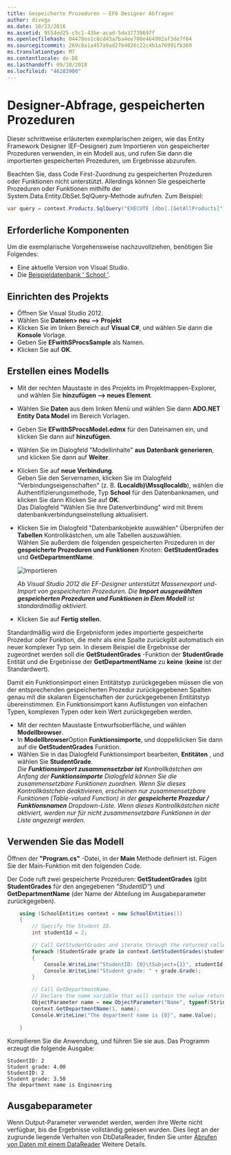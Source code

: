 ```yaml
---
title: Gespeicherte Prozeduren – EF6 Designer Abfragen
author: divega
ms.date: 10/23/2016
ms.assetid: 9554ed25-c5c1-43be-acad-5da37739697f
ms.openlocfilehash: 04478ea1c8cd43a7ba4ee788e464992af3de7f64
ms.sourcegitcommit: 269c8a1a457a9ad27b4026c22c4b1a76991fb360
ms.translationtype: MT
ms.contentlocale: de-DE
ms.lasthandoff: 09/18/2018
ms.locfileid: "46283900"
---
```

# <a name="designer-query-stored-procedures"></a>Designer-Abfrage, gespeicherten Prozeduren
Dieser schrittweise erläuterten exemplarischen zeigen, wie das Entity Framework Designer (EF-Designer) zum Importieren von gespeicherter Prozeduren verwenden, in ein Modell aus, und rufen Sie dann die importierten gespeicherten Prozeduren, um Ergebnisse abzurufen. 

Beachten Sie, dass Code First-Zuordnung zu gespeicherten Prozeduren oder Funktionen nicht unterstützt. Allerdings können Sie gespeicherte Prozeduren oder Funktionen mithilfe der System.Data.Entity.DbSet.SqlQuery-Methode aufrufen. Zum Beispiel:
``` csharp
var query = context.Products.SqlQuery("EXECUTE [dbo].[GetAllProducts]")`;
```

## <a name="prerequisites"></a>Erforderliche Komponenten

Um die exemplarische Vorgehensweise nachzuvollziehen, benötigen Sie Folgendes:

- Eine aktuelle Version von Visual Studio.
- Die [Beispieldatenbank ' School '](~/ef6/resources/school-database.md).

## <a name="set-up-the-project"></a>Einrichten des Projekts

-   Öffnen Sie Visual Studio 2012.
-   Wählen Sie **Dateien&gt; neu –&gt; Projekt**
-   Klicken Sie im linken Bereich auf **Visual C\#**, und wählen Sie dann die **Konsole** Vorlage.
-   Geben Sie **EFwithSProcsSample** als Namen.
-   Klicken Sie auf **OK**.

## <a name="create-a-model"></a>Erstellen eines Modells

-   Mit der rechten Maustaste in des Projekts im Projektmappen-Explorer, und wählen Sie **hinzufügen –&gt; neues Element**.
-   Wählen Sie **Daten** aus dem linken Menü und wählen Sie dann **ADO.NET Entity Data Model** im Bereich Vorlagen.
-   Geben Sie **EFwithSProcsModel.edmx** für den Dateinamen ein, und klicken Sie dann auf **hinzufügen**.
-   Wählen Sie im Dialogfeld "Modellinhalte" **aus Datenbank generieren**, und klicken Sie dann auf **Weiter**.
-   Klicken Sie auf **neue Verbindung**.  
    Geben Sie den Servernamen, klicken Sie im Dialogfeld "Verbindungseigenschaften" (z. B. **(Localdb)\\Mssqllocaldb**), wählen die Authentifizierungsmethode, Typ **School** für den Datenbanknamen, und klicken Sie dann Klicken Sie auf **OK**.  
    Das Dialogfeld "Wählen Sie Ihre Datenverbindung" wird mit Ihrem datenbankverbindungseinstellung aktualisiert.
-   Klicken Sie im Dialogfeld "Datenbankobjekte auswählen" Überprüfen der **Tabellen** Kontrollkästchen, um alle Tabellen auszuwählen.  
    Wählen Sie außerdem die folgenden gespeicherten Prozeduren in der **gespeicherte Prozeduren und Funktionen** Knoten: **GetStudentGrades** und **GetDepartmentName**. 

    ![Importieren](~/ef6/media/import.jpg)

    *Ab Visual Studio 2012 die EF-Designer unterstützt Massenexport und-Import von gespeicherten Prozeduren. Die **Import ausgewählten gespeicherten Prozeduren und Funktionen in Elem Modell** ist standardmäßig aktiviert.*
-   Klicken Sie auf **Fertig stellen**.

Standardmäßig wird die Ergebnisform jedes importierte gespeicherte Prozedur oder Funktion, die mehr als eine Spalte zurückgibt automatisch ein neuer komplexer Typ sein. In diesem Beispiel die Ergebnisse der zugeordnet werden soll die **GetStudentGrades** -Funktion der **StudentGrade** Entität und die Ergebnisse der **GetDepartmentName** zu **keine** (**keine** ist der Standardwert).

Damit ein Funktionsimport einen Entitätstyp zurückgegeben müssen die von der entsprechenden gespeicherten Prozedur zurückgegebenen Spalten genau mit die skalaren Eigenschaften der zurückgegebenen Entitätstyp übereinstimmen. Ein Funktionsimport kann Auflistungen von einfachen Typen, komplexen Typen oder kein Wert zurückgegeben werden.

-   Mit der rechten Maustaste Entwurfsoberfläche, und wählen **Modellbrowser**.
-   In **Modellbrowser**Option **Funktionsimporte**, und doppelklicken Sie dann auf die **GetStudentGrades** Funktion.
-   Wählen Sie in das Dialogfeld Funktionsimport bearbeiten, **Entitäten** , und wählen Sie **StudentGrade**.  
    *Die **Funktionsimport zusammensetzbar ist** Kontrollkästchen am Anfang der **Funktionsimporte** Dialogfeld können Sie die zusammensetzbare Funktionen zuordnen. Wenn Sie dieses Kontrollkästchen deaktivieren, erscheinen nur zusammensetzbare Funktionen (Table-valued Function) in der **gespeicherte Prozedur / Funktionsnamen** Dropdown-Liste. Wenn dieses Kontrollkästchen nicht aktiviert, werden nur für nicht zusammensetzbare Funktionen in der Liste angezeigt werden.*

## <a name="use-the-model"></a>Verwenden Sie das Modell

Öffnen der **"Program.cs"** -Datei, in der **Main** Methode definiert ist. Fügen Sie der Main-Funktion mit den folgenden Code.

Der Code ruft zwei gespeicherte Prozeduren: **GetStudentGrades** (gibt **StudentGrades** für den angegebenen *"StudentID"*) und **GetDepartmentName** (der Name der Abteilung im Ausgabeparameter zurückgegeben).  

``` csharp
    using (SchoolEntities context = new SchoolEntities())
    {
        // Specify the Student ID.
        int studentId = 2;

        // Call GetStudentGrades and iterate through the returned collection.
        foreach (StudentGrade grade in context.GetStudentGrades(studentId))
        {
            Console.WriteLine("StudentID: {0}\tSubject={1}", studentId, grade.Subject);
            Console.WriteLine("Student grade: " + grade.Grade);
        }

        // Call GetDepartmentName.
        // Declare the name variable that will contain the value returned by the output parameter.
        ObjectParameter name = new ObjectParameter("Name", typeof(String));
        context.GetDepartmentName(1, name);
        Console.WriteLine("The department name is {0}", name.Value);

    }
```

Kompilieren Sie die Anwendung, und führen Sie sie aus. Das Programm erzeugt die folgende Ausgabe:

```
StudentID: 2
Student grade: 4.00
StudentID: 2
Student grade: 3.50
The department name is Engineering
```

<a name="output-parameters"></a>Ausgabeparameter
-----------------

Wenn Output-Parameter verwendet werden, werden ihre Werte nicht verfügbar, bis die Ergebnisse vollständig gelesen wurden. Dies liegt an der zugrunde liegende Verhalten von DbDataReader, finden Sie unter [Abrufen von Daten mit einem DataReader](https://go.microsoft.com/fwlink/?LinkID=398589) Weitere Details.
